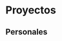 # Proyectos

<script setup>
import projects from './data/projects.json';

// Group projects by type
/*const groupProjectsByType = projects.reduce((groups, project) => {
  if (!groups[project.type]) {
    groups[project.type] = [];
  }
  groups[project.type].push(project);
  return groups;
}, {});*/
</script>

## Personales

<template>
  <div class="projects-container">
    <div v-for="project in projects" :key="project.title" class="project-card">
      <div class="project-header">
        <img v-if="project.headerBackgroundImg" :src="`/assets/img/projects/${project.headerBackgroundImg}`" alt="`${project.title}` Image" />  
        <p :class="[
          'status',
          {
            'status-in-progress': project.status === 'En Desarrollo',
            'status-completed': project.status === 'Finalizado',
            'status-abandoned': project.status === 'Abandonado'
          }
        ]">
          {{ project.status }}
        </p> 
        <p class="projects-activity">
          {{ project.yearStart }}
          <span v-if="project.yearEnd"> - {{ project.yearEnd }}</span>
          <span v-else> - Actualidad</span>
        </p>     
      </div>
      <div class="project-title">
        <span v-html="project.favicon"></span>
        <h3>{{ project.title }}</h3>
      </div>
      <div class="project-content">
        <p class="project-tech">
          <strong>Tech Stack:</strong>
          <span v-for="(tech, index) in project.tech" :key="index">{{ tech }}</span>
        </p>
        <div class="project-links">
          <a :href="project.link">Ver Proyecto <img src="/assets/img/move-up-right.svg" alt="Proyecto" width="16" /></a>
          <a class="github" :href="project.github" target="_blank">GitHub <img src="/assets/img/github.svg" alt="GitHub" width="16" /></a>
        </div>
      </div>
    </div>
  </div>
</template>

<style scoped>
template {
  display: block;
  margin-top: 25px;
}

.projects-container {
  display: grid;
  grid-template-columns: repeat(auto-fit, minmax(300px, 1fr));
  gap: 1rem;
}

.project-card {
  background-color: var(--vp-sidebar-bg-color);
  /*border: 1px solid var(--vp-c-divider);*/
  border-radius: 8px;
}

.project-header {
  display: flex;
  align-items: center;
  gap: 0.5rem;
  border-radius: 8px;
  position: relative;
}

.project-header img {
  border-radius: 8px;
}

.project-header:not(:has(img)) {
  padding-top: 90px;
}

.project-title {
  padding-top: 1rem;
  padding-left: 1rem;
  padding-right: 1rem;
  display: flex;
  gap: 10px;
}

.project-title h3 {
  margin: 0;
}

.project-content {
  padding: 1rem;
}

.status {
  font-size: .875rem;
  font-weight: bold;
  width: fit-content;
  padding: 0 8px;
  border-radius: 4px;
  margin: 0;
  position: absolute;
  bottom: 50px;
  left: 10px;
  color: #fff;
}

.status-in-progress {
  background-color: rgba(45, 255, 123, 0.6);
}

.status-completed {
  background-color: rgba(0, 191, 255, 0.6);
}

.status-abandoned {
  background-color: rgba(255, 127, 80, 0.6);
}

.projects-activity {
  background-color: rgba(0, 0, 0, 0.6);
  font-size: .875rem;
  font-weight: bold;
  width: fit-content;
  padding: 0 8px;
  border-radius: 4px;
  margin: 0;
  position: absolute;
  bottom: 10px;
  left: 10px;
  color: #ffffff;
}

.project-tech {
  display: flex;
  flex-wrap: wrap;
  gap: 5px;
  margin-top: 0;
}

.project-tech span {
  font-size: .8rem;
  background-color: var(--vp-c-default-3);
  padding: 0px 8px;
  border-radius: 4px;
}

.project-links {
  display: flex;
  gap: 1rem;
}

.project-links a {
  font-size: .8rem;
  background-color: var(--vp-button-brand-bg);
  color: var(--vp-button-brand-text);
  text-decoration: none;
  padding: 0px 8px;
  border-radius: 4px;
  display: flex;
  gap: 4px;
}

.project-links a.github {
  background-color: #000;
  gap: 8px;
}

.project-links a img {
  filter: invert(1);
}

</style>
